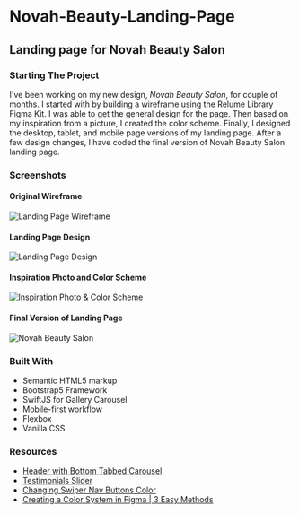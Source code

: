 # Novah-Beauty-Landing-Page

## Landing page for Novah Beauty Salon
### Starting The Project
I've been working on my new design, _Novah Beauty Salon_, for couple of months. I started with by building a wireframe using the Relume Library Figma Kit. I was able to get the general design for the page. 
Then based on my inspiration from a picture, I created the color scheme. Finally, I designed the desktop, tablet, and mobile page versions of my landing page. After a few design changes, I have coded the final version of Novah Beauty Salon landing page. 

### Screenshots
#### Original Wireframe
![Landing Page Wireframe](./images/Screenshots/NovahWireframe1.png)
#### Landing Page Design
![Landing Page Design](./images/Screenshots/NovahDesktopFigmaDesignDTMsmall.png)

#### Inspiration Photo and Color Scheme
![Inspiration Photo & Color Scheme](./images/Screenshots/NovahColorScheme.png)

#### Final Version of Landing Page
![Novah Beauty Salon](./images/Screenshots/NovahBeautyDesktopLive.png)

### Built With
- Semantic HTML5 markup
- Bootstrap5 Framework
- SwiftJS for Gallery Carousel
- Mobile-first  workflow
- Flexbox
- Vanilla CSS

### Resources
- [Header with Bottom Tabbed Carousel](https://www.tutorialrepublic.com/codelab.php?topic=bootstrap&file=carousel-with-tabbed-navigation)
- [Testimonials Slider](https://codingyaar.com/bootstrap-5-testimonial-slider/)
- [Changing Swiper Nav Buttons Color](https://oxygen4fun.supadezign.com/tips/swiperjs-tips-and-good-practice/#arrows)
- [Creating a Color System in Figma | 3 Easy Methods](https://www.youtube.com/watch?v=ZHhFWIq-viQ)

